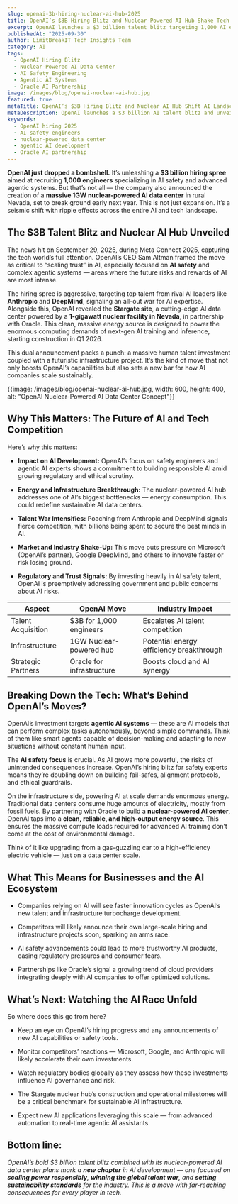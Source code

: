 ```yaml
---
slug: openai-3b-hiring-nuclear-ai-hub-2025
title: OpenAI’s $3B Hiring Blitz and Nuclear-Powered AI Hub Shake Tech World
excerpt: OpenAI launches a $3 billion talent blitz targeting 1,000 AI engineers and unveils a groundbreaking nuclear-powered AI data center in Nevada. This bold move reshapes AI’s future.
publishedAt: "2025-09-30"
author: LimitBreakIT Tech Insights Team
category: AI
tags:
  - OpenAI Hiring Blitz
  - Nuclear-Powered AI Data Center
  - AI Safety Engineering
  - Agentic AI Systems
  - Oracle AI Partnership
image: /images/blog/openai-nuclear-ai-hub.jpg
featured: true
metaTitle: OpenAI’s $3B Hiring Blitz and Nuclear AI Hub Shift AI Landscape
metaDescription: OpenAI launches a $3 billion AI talent blitz and unveils a nuclear-powered AI data center. Discover how this reshapes AI’s future and the tech industry.
keywords:
  - OpenAI hiring 2025
  - AI safety engineers
  - nuclear-powered data center
  - agentic AI development
  - Oracle AI partnership
---
```


**OpenAI just dropped a bombshell.** It’s unleashing a **$3 billion hiring spree** aimed at recruiting **1,000 engineers** specializing in AI safety and advanced agentic systems. But that’s not all — the company also announced the creation of a **massive 1GW nuclear-powered AI data center** in rural Nevada, set to break ground early next year. This is not just expansion. It’s a seismic shift with ripple effects across the entire AI and tech landscape.

## The $3B Talent Blitz and Nuclear AI Hub Unveiled

The news hit on September 29, 2025, during Meta Connect 2025, capturing the tech world’s full attention. OpenAI’s CEO Sam Altman framed the move as critical to “scaling trust” in AI, especially focused on **AI safety** and complex agentic systems — areas where the future risks and rewards of AI are most intense.

The hiring spree is aggressive, targeting top talent from rival AI leaders like **Anthropic** and **DeepMind**, signaling an all-out war for AI expertise. Alongside this, OpenAI revealed the **Stargate site**, a cutting-edge AI data center powered by a **1-gigawatt nuclear facility in Nevada**, in partnership with Oracle. This clean, massive energy source is designed to power the enormous computing demands of next-gen AI training and inference, starting construction in Q1 2026.

This dual announcement packs a punch: a massive human talent investment coupled with a futuristic infrastructure project. It’s the kind of move that not only boosts OpenAI’s capabilities but also sets a new bar for how AI companies scale sustainably.

{{image: /images/blog/openai-nuclear-ai-hub.jpg, width: 600, height: 400, alt: "OpenAI Nuclear-Powered AI Data Center Concept"}}

## Why This Matters: The Future of AI and Tech Competition

Here’s why this matters:

- **Impact on AI Development:** OpenAI’s focus on safety engineers and agentic AI experts shows a commitment to building responsible AI amid growing regulatory and ethical scrutiny.

- **Energy and Infrastructure Breakthrough:** The nuclear-powered AI hub addresses one of AI’s biggest bottlenecks — energy consumption. This could redefine sustainable AI data centers.

- **Talent War Intensifies:** Poaching from Anthropic and DeepMind signals fierce competition, with billions being spent to secure the best minds in AI.

- **Market and Industry Shake-Up:** This move puts pressure on Microsoft (OpenAI’s partner), Google DeepMind, and others to innovate faster or risk losing ground.

- **Regulatory and Trust Signals:** By investing heavily in AI safety talent, OpenAI is preemptively addressing government and public concerns about AI risks.

| Aspect               | OpenAI Move               | Industry Impact                         |
|----------------------|---------------------------|---------------------------------------|
| Talent Acquisition   | $3B for 1,000 engineers   | Escalates AI talent competition       |
| Infrastructure       | 1GW Nuclear-powered hub   | Potential energy efficiency breakthrough |
| Strategic Partners   | Oracle for infrastructure | Boosts cloud and AI synergy            |

## Breaking Down the Tech: What’s Behind OpenAI’s Moves?

OpenAI’s investment targets **agentic AI systems** — these are AI models that can perform complex tasks autonomously, beyond simple commands. Think of them like smart agents capable of decision-making and adapting to new situations without constant human input.

The **AI safety focus** is crucial. As AI grows more powerful, the risks of unintended consequences increase. OpenAI’s hiring blitz for safety experts means they’re doubling down on building fail-safes, alignment protocols, and ethical guardrails.

On the infrastructure side, powering AI at scale demands enormous energy. Traditional data centers consume huge amounts of electricity, mostly from fossil fuels. By partnering with Oracle to build a **nuclear-powered AI center**, OpenAI taps into a **clean, reliable, and high-output energy source**. This ensures the massive compute loads required for advanced AI training don’t come at the cost of environmental damage.

Think of it like upgrading from a gas-guzzling car to a high-efficiency electric vehicle — just on a data center scale.

## What This Means for Businesses and the AI Ecosystem

- Companies relying on AI will see faster innovation cycles as OpenAI’s new talent and infrastructure turbocharge development.

- Competitors will likely announce their own large-scale hiring and infrastructure projects soon, sparking an arms race.

- AI safety advancements could lead to more trustworthy AI products, easing regulatory pressures and consumer fears.

- Partnerships like Oracle’s signal a growing trend of cloud providers integrating deeply with AI companies to offer optimized solutions.

## What’s Next: Watching the AI Race Unfold

So where does this go from here?

- Keep an eye on OpenAI’s hiring progress and any announcements of new AI capabilities or safety tools.

- Monitor competitors’ reactions — Microsoft, Google, and Anthropic will likely accelerate their own investments.

- Watch regulatory bodies globally as they assess how these investments influence AI governance and risk.

- The Stargate nuclear hub’s construction and operational milestones will be a critical benchmark for sustainable AI infrastructure.

- Expect new AI applications leveraging this scale — from advanced automation to real-time agentic AI assistants.

## Bottom line:

*OpenAI’s bold $3 billion talent blitz combined with its nuclear-powered AI data center plans mark a **new chapter** in AI development — one focused on **scaling power responsibly**, **winning the global talent war**, and **setting sustainability standards** for the industry. This is a move with far-reaching consequences for every player in tech.*